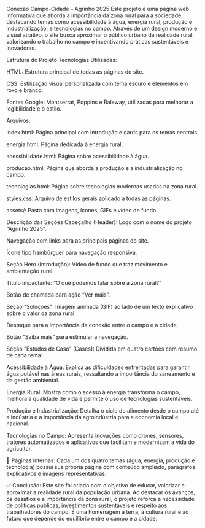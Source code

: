Conexão Campo-Cidade – Agrinho 2025
Este projeto é uma página web informativa que aborda a importância da zona rural para a sociedade, destacando temas como acessibilidade à água, energia rural, produção e industrialização, e tecnologias no campo. Através de um design moderno e visual atrativo, o site busca aproximar o público urbano da realidade rural, valorizando o trabalho no campo e incentivando práticas sustentáveis e inovadoras.

Estrutura do Projeto
Tecnologias Utilizadas:

HTML: Estrutura principal de todas as páginas do site.

CSS: Estilização visual personalizada com tema escuro e elementos em roxo e branco.

Fontes Google: Montserrat, Poppins e Raleway, utilizadas para melhorar a legibilidade e o estilo.

Arquivos:

index.html: Página principal com introdução e cards para os temas centrais.

energia.html: Página dedicada à energia rural.

acessibilidade.html: Página sobre acessibilidade à água.

producao.html: Página que aborda a produção e a industrialização no campo.

tecnologias.html: Página sobre tecnologias modernas usadas na zona rural.

styles.css: Arquivo de estilos gerais aplicado a todas as páginas.

assets/: Pasta com imagens, ícones, GIFs e vídeo de fundo.

Descrição das Seções
Cabeçalho (Header):
Logo com o nome do projeto “Agrinho 2025”.

Navegação com links para as principais páginas do site.

Ícone tipo hambúrguer para navegação responsiva.

Seção Hero (Introdução):
Vídeo de fundo que traz movimento e ambientação rural.

Título impactante: “O que podemos falar sobre a zona rural?”

Botão de chamada para ação “Ver mais”.

Seção "Soluções":
Imagem animada (GIF) ao lado de um texto explicativo sobre o valor da zona rural.

Destaque para a importância da conexão entre o campo e a cidade.

Botão “Saiba mais” para estimular a navegação.

Seção "Estudos de Caso" (Cases):
Dividida em quatro cartões com resumo de cada tema:

Acessibilidade à Água:
Explica as dificuldades enfrentadas para garantir água potável nas áreas rurais, ressaltando a importância do saneamento e da gestão ambiental.

Energia Rural:
Mostra como o acesso à energia transforma o campo, melhora a qualidade de vida e permite o uso de tecnologias sustentáveis.

Produção e Industrialização:
Detalha o ciclo do alimento desde o campo até a indústria e a importância da agroindústria para a economia local e nacional.

Tecnologias no Campo:
Apresenta inovações como drones, sensores, tratores automatizados e aplicativos que facilitam e modernizam a vida do agricultor.

📝 Páginas Internas:
Cada um dos quatro temas (água, energia, produção e tecnologia) possui sua própria página com conteúdo ampliado, parágrafos explicativos e imagens representativas.

✅ Conclusão:
Este site foi criado com o objetivo de educar, valorizar e aproximar a realidade rural da população urbana. Ao destacar os avanços, os desafios e a importância da zona rural, o projeto reforça a necessidade de políticas públicas, investimentos sustentáveis e respeito aos trabalhadores do campo. É uma homenagem à terra, à cultura rural e ao futuro que depende do equilíbrio entre o campo e a cidade.
